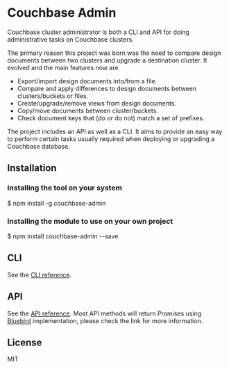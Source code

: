 # Couchbase Admin

Couchbase cluster administrator is both a CLI and API for doing administrative tasks on Couchbase clusters.

The primary reason this project was born was the need to compare design documents between two clusters and upgrade a destination cluster. It evolved and the main features now are

  * Export/import design documents into/from a file.
  * Compare and apply differences to design documents between clusters/buckets or files.
  * Create/upgrade/remove views from design documents.
  * Copy/move documents between cluster/buckets.
  * Check document keys that (do or do not) match a set of prefixes.

The project includes an API as well as a CLI. It aims to provide an easy way to perform certain tasks usually required when deploying or upgrading a Couchbase database.

## Installation

### Installing the tool on your system

  $ npm install -g couchbase-admin

### Installing the module to use on your own project

  $ npm install couchbase-admin --save

## CLI

See the [CLI reference](docs/CLI.md).

## API

See the [API reference](docs/API.md). Most API methods will return Promises using [Bluebird](http://bluebirdjs.com/docs/getting-started.html) implementation, please check the link for more information.

## License

MIT
